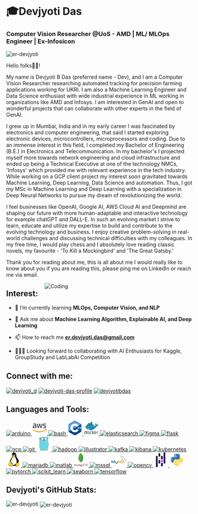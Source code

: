 # 🎓Devjyoti Das
<h3 align="left">Computer Vision Researcher @UoS - AMD | ML/ MLOps Engineer | Ex-Infosicon </h3>
<p align="left"> <img src="https://komarev.com/ghpvc/?username=er-devjyoti&label=Profile%20views&color=0e75b6&style=flat" alt="er-devjyoti" /> </p>

Hello folks👋🏼! 

My name is Devjyoti B Das (preferred name - Dev), and I am a Computer Vision Researcher researching automated tracking for precision farming applications working for UKRI. I am also a Machine Learning Engineer and Data Science enthusiast with wide industrial experience in ML working in organizations like AMD and Infosys. I am interested in GenAI and open to wonderful projects that can collaborate with other experts in the field of GenAI.

I grew up in Mumbai, India and in my early career I was fascinated by electronics and computer engineering, that said I started exploring electronic devices, microcontrollers, microprocessors and coding. Due to an immense interest in this field, I completed my Bachelor of Engineering (B.E.) in Electronics and Telecommunication. In my bachelor's I projected myself more towards network engineering and cloud infrastructure and ended up being a Technical Executive at one of the technology NMCs, 'Infosys' which provided me with relevant experience in the tech industry. While working on a GCP client project my interest soon gravitated towards Machine Learning, Deep Learning, Data Science and automation. Thus, I got my MSc in Machine Learning and Deep Learning with a specialization in Deep Neural Networks to pursue my dream of revolutionizing the world. 

I feel businesses like OpenAI, Google AI, AWS Cloud AI and Deepmind are shaping our future with more human-adaptable and interactive technology for example chatGPT and DALL-E. In such an evolving market I strive to learn, educate and utilize my expertise to build and contribute to the evolving technology and business. I enjoy creative problem-solving in real-world challenges and discussing technical difficulties with my colleagues. In my free time, I would play chess and I absolutely love reading classic novels, my favourite - 'To Kill a Mockingbird' and 'The Great Gatsby.' 

Thank you for reading about me, this is all about me I would really like to know about you if you are reading this, please ping me on LinkedIn or reach me via email.

<img align="right" alt="Coding" width="400" src="https://th.bing.com/th/id/R.e03f9d05808c8a82ba822af3544ef8da?rik=ezA9FvyTkwKWfw&pid=ImgRaw&r=0">

## Interest:

- 🌱 I’m currently learning **MLOps, Computer Vision, and NLP**

- 💬 Ask me about **Machine Learning Algorithm, Explainable AI, and Deep Learning**

- 📫 How to reach me **er.devjyoti.das@gmail.com**

- 🤹🏻‍♀️ Looking forward to collaborating with AI Enthusiasts for Kaggle, GroupStudy and LabLabAi Competition

## Connect with me:

<p align="left">
<a href="https://twitter.com/devjyoti_d" target="blank"><img align="center" src="https://raw.githubusercontent.com/rahuldkjain/github-profile-readme-generator/master/src/images/icons/Social/twitter.svg" alt="devjyoti_d" height="30" width="40" /></a>
<a href="https://linkedin.com/in/devjyoti-das-profile" target="blank"><img align="center" src="https://raw.githubusercontent.com/rahuldkjain/github-profile-readme-generator/master/src/images/icons/Social/linked-in-alt.svg" alt="devjyoti-das-profile" height="30" width="40" /></a>
<a href="https://kaggle.com/devjyotibdas" target="blank"><img align="center" src="https://raw.githubusercontent.com/rahuldkjain/github-profile-readme-generator/master/src/images/icons/Social/kaggle.svg" alt="devjyotibdas" height="30" width="40" /></a>
</p>

## Languages and Tools:

<p align="left"> <a href="https://www.arduino.cc/" target="_blank" rel="noreferrer"> <img src="https://cdn.worldvectorlogo.com/logos/arduino-1.svg" alt="arduino" width="40" height="40"/> </a> <a href="https://aws.amazon.com" target="_blank" rel="noreferrer"> <img src="https://raw.githubusercontent.com/devicons/devicon/master/icons/amazonwebservices/amazonwebservices-original-wordmark.svg" alt="aws" width="40" height="40"/> </a> <a href="https://www.gnu.org/software/bash/" target="_blank" rel="noreferrer"> <img src="https://www.vectorlogo.zone/logos/gnu_bash/gnu_bash-icon.svg" alt="bash" width="40" height="40"/> </a> <a href="https://www.w3schools.com/cpp/" target="_blank" rel="noreferrer"> <img src="https://raw.githubusercontent.com/devicons/devicon/master/icons/cplusplus/cplusplus-original.svg" alt="cplusplus" width="40" height="40"/> </a> <a href="https://www.docker.com/" target="_blank" rel="noreferrer"> <img src="https://raw.githubusercontent.com/devicons/devicon/master/icons/docker/docker-original-wordmark.svg" alt="docker" width="40" height="40"/> </a> <a href="https://www.elastic.co" target="_blank" rel="noreferrer"> <img src="https://www.vectorlogo.zone/logos/elastic/elastic-icon.svg" alt="elasticsearch" width="40" height="40"/> </a> <a href="https://www.figma.com/" target="_blank" rel="noreferrer"> <img src="https://www.vectorlogo.zone/logos/figma/figma-icon.svg" alt="figma" width="40" height="40"/> </a> <a href="https://flask.palletsprojects.com/" target="_blank" rel="noreferrer"> <img src="https://www.vectorlogo.zone/logos/pocoo_flask/pocoo_flask-icon.svg" alt="flask" width="40" height="40"/> </a> <a href="https://cloud.google.com" target="_blank" rel="noreferrer"> <img src="https://www.vectorlogo.zone/logos/google_cloud/google_cloud-icon.svg" alt="gcp" width="40" height="40"/> </a> <a href="https://git-scm.com/" target="_blank" rel="noreferrer"> <img src="https://www.vectorlogo.zone/logos/git-scm/git-scm-icon.svg" alt="git" width="40" height="40"/> </a> <a href="https://golang.org" target="_blank" rel="noreferrer"> <img src="https://raw.githubusercontent.com/devicons/devicon/master/icons/go/go-original.svg" alt="go" width="40" height="40"/> </a> <a href="https://hadoop.apache.org/" target="_blank" rel="noreferrer"> <img src="https://www.vectorlogo.zone/logos/apache_hadoop/apache_hadoop-icon.svg" alt="hadoop" width="40" height="40"/> </a> <a href="https://www.adobe.com/in/products/illustrator.html" target="_blank" rel="noreferrer"> <img src="https://www.vectorlogo.zone/logos/adobe_illustrator/adobe_illustrator-icon.svg" alt="illustrator" width="40" height="40"/> </a> <a href="https://kafka.apache.org/" target="_blank" rel="noreferrer"> <img src="https://www.vectorlogo.zone/logos/apache_kafka/apache_kafka-icon.svg" alt="kafka" width="40" height="40"/> </a> <a href="https://www.elastic.co/kibana" target="_blank" rel="noreferrer"> <img src="https://www.vectorlogo.zone/logos/elasticco_kibana/elasticco_kibana-icon.svg" alt="kibana" width="40" height="40"/> </a> <a href="https://kubernetes.io" target="_blank" rel="noreferrer"> <img src="https://www.vectorlogo.zone/logos/kubernetes/kubernetes-icon.svg" alt="kubernetes" width="40" height="40"/> </a> <a href="https://www.linux.org/" target="_blank" rel="noreferrer"> <img src="https://raw.githubusercontent.com/devicons/devicon/master/icons/linux/linux-original.svg" alt="linux" width="40" height="40"/> </a> <a href="https://mariadb.org/" target="_blank" rel="noreferrer"> <img src="https://www.vectorlogo.zone/logos/mariadb/mariadb-icon.svg" alt="mariadb" width="40" height="40"/> </a> <a href="https://www.mathworks.com/" target="_blank" rel="noreferrer"> <img src="https://upload.wikimedia.org/wikipedia/commons/2/21/Matlab_Logo.png" alt="matlab" width="40" height="40"/> </a> <a href="https://www.mongodb.com/" target="_blank" rel="noreferrer"> <img src="https://raw.githubusercontent.com/devicons/devicon/master/icons/mongodb/mongodb-original-wordmark.svg" alt="mongodb" width="40" height="40"/> </a> <a href="https://www.microsoft.com/en-us/sql-server" target="_blank" rel="noreferrer"> <img src="https://www.svgrepo.com/show/303229/microsoft-sql-server-logo.svg" alt="mssql" width="40" height="40"/> </a> <a href="https://www.mysql.com/" target="_blank" rel="noreferrer"> <img src="https://raw.githubusercontent.com/devicons/devicon/master/icons/mysql/mysql-original-wordmark.svg" alt="mysql" width="40" height="40"/> </a> <a href="https://opencv.org/" target="_blank" rel="noreferrer"> <img src="https://www.vectorlogo.zone/logos/opencv/opencv-icon.svg" alt="opencv" width="40" height="40"/> </a> <a href="https://pandas.pydata.org/" target="_blank" rel="noreferrer"> <img src="https://raw.githubusercontent.com/devicons/devicon/2ae2a900d2f041da66e950e4d48052658d850630/icons/pandas/pandas-original.svg" alt="pandas" width="40" height="40"/> </a> <a href="https://www.python.org" target="_blank" rel="noreferrer"> <img src="https://raw.githubusercontent.com/devicons/devicon/master/icons/python/python-original.svg" alt="python" width="40" height="40"/> </a> <a href="https://pytorch.org/" target="_blank" rel="noreferrer"> <img src="https://www.vectorlogo.zone/logos/pytorch/pytorch-icon.svg" alt="pytorch" width="40" height="40"/> </a> <a href="https://scikit-learn.org/" target="_blank" rel="noreferrer"> <img src="https://upload.wikimedia.org/wikipedia/commons/0/05/Scikit_learn_logo_small.svg" alt="scikit_learn" width="40" height="40"/> </a> <a href="https://seaborn.pydata.org/" target="_blank" rel="noreferrer"> <img src="https://seaborn.pydata.org/_images/logo-mark-lightbg.svg" alt="seaborn" width="40" height="40"/> </a> <a href="https://www.tensorflow.org" target="_blank" rel="noreferrer"> <img src="https://www.vectorlogo.zone/logos/tensorflow/tensorflow-icon.svg" alt="tensorflow" width="40" height="40"/> </a> </p>

## Devjyoti's GitHub Stats:
<p><img align="left" src="https://github-readme-stats.vercel.app/api/top-langs?username=er-devjyoti&show_icons=true&locale=en&layout=compact" alt="er-devjyoti" /></p>

<p>&nbsp;<img align="center" src="https://github-readme-stats.vercel.app/api?username=er-devjyoti&show_icons=true&locale=en" alt="er-devjyoti" /></p>

